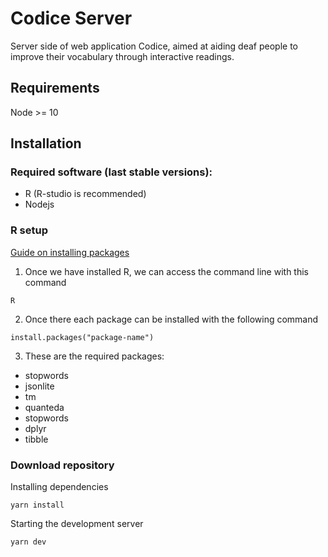 # Codice Server
Server side of web application Codice, aimed at aiding deaf people to improve their vocabulary through interactive readings.
## Requirements
Node >= 10  

## Installation

### Required software (last stable versions):
- R (R-studio is recommended)
- Nodejs

### R setup
[Guide on installing packages](https://www.datacamp.com/community/tutorials/r-packages-guide)

1. Once we have installed R, we can access the command line with this command
```
R
```
2. Once there each package can be installed with the following command
```
install.packages("package-name")
```
3. These are the required packages:
- stopwords
- jsonlite
- tm
- quanteda
- stopwords
- dplyr
- tibble

### Download repository

Installing dependencies
```
yarn install
```

Starting the development server
```
yarn dev
```
